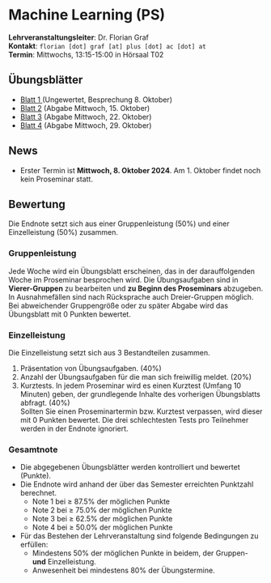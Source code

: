 # Machine Learning (PS)

**Lehrveranstaltungsleiter**: Dr. Florian Graf  
**Kontakt**: `florian [dot] graf [at] plus [dot] ac [dot] at`  
**Termin**: Mittwochs, 13:15-15:00 in Hörsaal T02

## Übungsblätter

- [Blatt 1 ](Material/blatt1.pdf) (Ungewertet, Besprechung 8. Oktober)
- [Blatt 2](Material/blatt2.pdf) (Abgabe Mittwoch, 15. Oktober)
- [Blatt 3](Material/blatt3.pdf) (Abgabe Mittwoch, 22. Oktober)
- [Blatt 4](Material/blatt3.pdf) (Abgabe Mittwoch, 29. Oktober)


## News

- Erster Termin ist **Mittwoch, 8. Oktober 2024**. Am 1. Oktober findet noch kein Proseminar statt.

## Bewertung

Die Endnote setzt sich aus einer Gruppenleistung (50%) und einer Einzelleistung (50%) zusammen.

### Gruppenleistung
Jede Woche wird ein Übungsblatt erscheinen, das in der darauffolgenden Woche im Proseminar besprochen wird.
Die Übungsaufgaben sind in **Vierer-Gruppen** zu bearbeiten und **zu Beginn des Proseminars** abzugeben. In Ausnahmefällen sind nach Rücksprache auch Dreier-Gruppen möglich.
Bei abweichender Gruppengröße oder zu später Abgabe wird das Übungsblatt mit 0 Punkten bewertet.

### Einzelleistung
Die Einzelleistung setzt sich aus 3 Bestandteilen zusammen.
1. Präsentation von Übungsaufgaben. (40%)
2. Anzahl der Übungsaufgaben für die man sich freiwillig meldet. (20%)
3. Kurztests. In jedem Proseminar wird es einen Kurztest (Umfang 10 Minuten) geben, der grundlegende Inhalte des vorherigen Übungsblatts abfragt. (40%)  
  Sollten Sie einen Proseminartermin bzw. Kurztest verpassen, wird dieser mit 0 Punkten bewertet. Die drei schlechtesten Tests pro Teilnehmer werden in der Endnote ignoriert.

### Gesamtnote 
- Die abgegebenen Übungsblätter werden kontrolliert und bewertet (Punkte).
- Die Endnote wird anhand der über das Semester erreichten Punktzahl berechnet.
  - Note 1 bei ≥ 87.5% der möglichen Punkte
  - Note 2 bei ≥ 75.0% der möglichen Punkte
  - Note 3 bei ≥ 62.5% der möglichen Punkte
  - Note 4 bei ≥ 50.0% der möglichen Punkte
- Für das Bestehen der Lehrveranstaltung sind folgende Bedingungen zu erfüllen:
  - Mindestens 50% der möglichen Punkte in beidem, der Gruppen- **und** Einzelleistung.
  - Anwesenheit bei mindestens 80% der Übungstermine.
 
